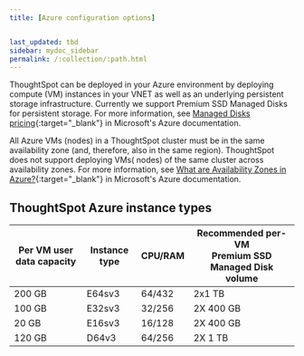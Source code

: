 ```yaml
---
title: [Azure configuration options]


last_updated: tbd
sidebar: mydoc_sidebar
permalink: /:collection/:path.html
---
```

ThoughtSpot can be deployed in your Azure environment by deploying compute (VM) instances in your VNET as well as an underlying persistent storage infrastructure. Currently we support Premium SSD Managed Disks for persistent storage. For more information, see [Managed Disks pricing](https://azure.microsoft.com/en-us/pricing/details/managed-disks/){:target="_blank"} in Microsoft's Azure documentation.

All Azure VMs (nodes) in a ThoughtSpot cluster must be in the same availability zone
(and, therefore, also in the same region). ThoughtSpot does not support deploying VMs( nodes) of the same cluster across availability zones. For more information, see [What are Availability Zones in Azure?](https://docs.microsoft.com/en-us/azure/availability-zones/az-overview){:target="_blank"} in Microsoft's Azure documentation.

## ThoughtSpot Azure instance types

| Per VM user data capacity | Instance type | CPU/RAM | Recommended per-VM <br>Premium SSD Managed Disk volume |
| --- | --- | --- |--- |
| 200 GB | E64sv3 | 64/432 | 2x1 TB |
| 100 GB | E32sv3 | 32/256 | 2X 400 GB |
| 20 GB | E16sv3 | 16/128 | 2X 400 GB |
| 120 GB | D64v3 | 64/256 | 2X 1 TB |
